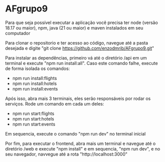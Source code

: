 # AFgrupo9

Para que seja possível executar a aplicação você precisa ter node (versão 18.17 ou maior), npm, java (21 ou maior) e maven instalados em seu computador

Para clonar o repositorio e ter acesso ao código, navegue até a pasta desejada e digite "git clone https://github.com/enzodmrib/AFgrupo9.git"

Para instalar as dependências, primeiro vá até o diretório /api em um terminal e execute "npm run install:all". Caso este comando falhe, execute de forma isolada os comandos:
- npm run install:flights
- npm run install:hotels
- npm run install:events

Após isso, abra mais 3 terminais, eles serão responsáveis por rodar os serviços. Rode um comando em cada um deles:
- npm run start:flights
- npm run start:hotels
- npm run start:events

Em sequencia, execute o comando "npm run dev" no terminal inicial

Por fim, para executar o frontend, abra mais um terminal e navegue até o diretório /web e execute "npm install" e em sequencia, "npm run dev", e no seu navegador, navvegue até a rota "http://localhost:3000"
